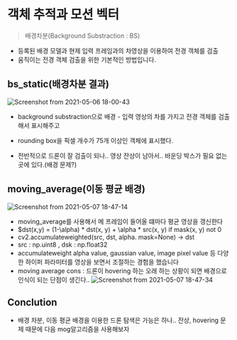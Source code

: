 # 객체 추적과 모션 벡터

> 배경차분(Background Substraction : BS)
- 등록된 배경 모델과 현제 입력 프레임과의 차영상을 이용하여 전경 객체를 검출
- 움직이는 전경 객체 검출을 위한 기본적인 방법입니다.

## bs_static(배경차분 결과)
![Screenshot from 2021-05-06 18-00-43](https://user-images.githubusercontent.com/72845895/117271389-158f3900-ae95-11eb-84e4-4632cccb7311.png)

- background substraction으로 배경 - 입력 영상의 차를 가지고 전경 객체를 검출해서 표시해주고
- rounding box을 픽셀 개수가 75개 이상인 객체에 표시했다.

- 전반적으로 드론이 잘 검출이 되나.. 영상 잔상이 남아서.. 바운딩 박스가 필요 없는곳에 있다.(배경 문제?)

## moving_average(이동 평균 배경)
![Screenshot from 2021-05-07 18-47-14](https://user-images.githubusercontent.com/72845895/117432823-be0cce00-af65-11eb-8da3-6df63870f57b.png)

- moving_average를 사용해서 메 프레임이 들어올 떄마다 평균 영상을 갱신한다
- $dst(x,y) = (1-\alpha) * dst(x, y) + \alpha * src(x, y) if mask(x, y) not 0
- cv2.accumulateweighted(src, dst, alpha. mask=None) -> dst
- src : np.uint8 , dsk : np.float32
- accumulateweight alpha value, gaussian value, image pixel value 등 다양한 하이퍼 파라미터를 영상을 보면서 조절하는 경험을 했습니다
- moving average cons : 드론이 hovering 하는 오래 하는 상황이 되면 배경으로 인식이 되는 단점이 생긴다..
![Screenshot from 2021-05-07 18-47-34](https://user-images.githubusercontent.com/72845895/117433802-dc26fe00-af66-11eb-966b-7746870b837e.png)

## Conclution
- 배경 차분, 이동 평균 배경을 이용한 드론 탐색은 가능은 하나.. 잔상, hovering 문제 때문에 다음 mog알고리즘을 사용해보자